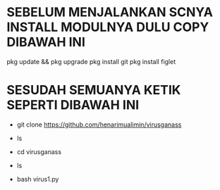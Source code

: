 # SEBELUM MENJALANKAN SCNYA INSTALL MODULNYA DULU COPY DIBAWAH INI

pkg update && pkg upgrade
pkg install git
pkg install figlet

# SESUDAH SEMUANYA KETIK SEPERTI DIBAWAH INI

- git clone https://github.com/henarimualimin/virusganass

- ls

- cd virusganass

- ls

- bash virus1.py
